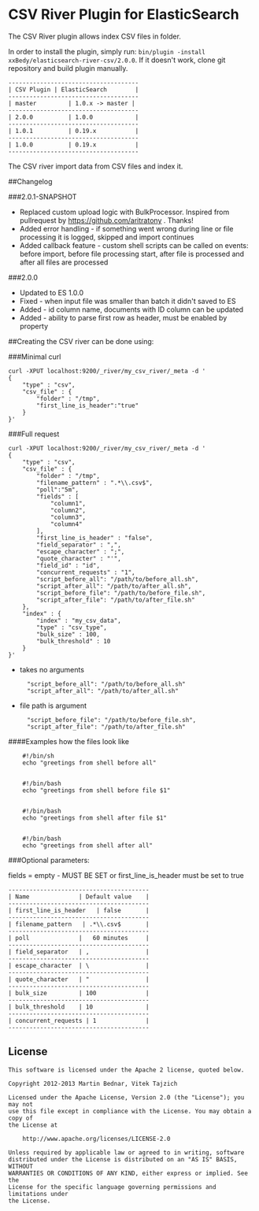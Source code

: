 CSV River Plugin for ElasticSearch
==================================

The CSV River plugin allows index CSV files in folder.

In order to install the plugin, simply run: `bin/plugin -install xxBedy/elasticsearch-river-csv/2.0.0`.
If it doesn't work, clone git repository and build plugin manually.

    -------------------------------------
    | CSV Plugin | ElasticSearch        |
    -------------------------------------
    | master         | 1.0.x -> master |
    -------------------------------------
    | 2.0.0          | 1.0.0            |
    -------------------------------------
    | 1.0.1          | 0.19.x           |
    -------------------------------------
    | 1.0.0          | 0.19.x           |
    -------------------------------------

The CSV river import data from CSV files and index it.

##Changelog

###2.0.1-SNAPSHOT

* Replaced custom upload logic with BulkProcessor. Inspired from pullrequest by https://github.com/aritratony . Thanks!
* Added error handling - if something went wrong during line or file processing it is logged, skipped and import continues
* Added callback feature - custom shell scripts can be called on events: before import, before file processing start, after file is processed and after all files are processed

###2.0.0

* Updated to ES 1.0.0
* Fixed - when input file was smaller than batch it didn't saved to ES
* Added - id column name, documents with ID column can be updated
* Added - ability to parse first row as header, must be enabled by property


##Creating the CSV river can be done using:


###Minimal curl

	curl -XPUT localhost:9200/_river/my_csv_river/_meta -d '
    {
        "type" : "csv",
        "csv_file" : {
            "folder" : "/tmp",
            "first_line_is_header":"true"
        }
    }'

###Full request

    curl -XPUT localhost:9200/_river/my_csv_river/_meta -d '
	{
	    "type" : "csv",
	    "csv_file" : {
	        "folder" : "/tmp",
	        "filename_pattern" : ".*\\.csv$",
	        "poll":"5m",
	        "fields" : [
	            "column1",
	            "column2",
	            "column3",
	            "column4"
	        ],
            "first_line_is_header" : "false",
	        "field_separator" : ",",
	        "escape_character" : ";",
	        "quote_character" : "'",
            "field_id" : "id",
            "concurrent_requests" : "1",
            "script_before_all": "/path/to/before_all.sh",
            "script_after_all": "/path/to/after_all.sh",
            "script_before_file": "/path/to/before_file.sh",
            "script_after_file": "/path/to/after_file.sh"
	    },
	    "index" : {
	        "index" : "my_csv_data",
	        "type" : "csv_type",
	        "bulk_size" : 100,
	        "bulk_threshold" : 10
	    }
	}'

* takes no arguments

	    "script_before_all": "/path/to/before_all.sh"
    	"script_after_all": "/path/to/after_all.sh"

* file path is argument

        "script_before_file": "/path/to/before_file.sh",
        "script_after_file": "/path/to/after_file.sh"

####Examples how the files look like

        #!/bin/sh
        echo "greetings from shell before all"


        #!/bin/bash
        echo "greetings from shell before file $1"


        #!/bin/bash
        echo "greetings from shell after file $1"


        #!/bin/bash
        echo "greetings from shell after all"


###Optional parameters:

fields = empty - MUST BE SET or first_line_is_header must be set to true

    ----------------------------------------
    | Name              | Default value    |
    ----------------------------------------
    | first_line_is_header   | false       |
    ----------------------------------------
    | filename_pattern   | .*\\.csv$       |
    ----------------------------------------
    | poll              |   60 minutes     |
    ----------------------------------------
    | field_separator   | ,                |
    ----------------------------------------
    | escape_character  | \                |
    ----------------------------------------
    | quote_character   | "                |
    ----------------------------------------
    | bulk_size         | 100              |
    ----------------------------------------
    | bulk_threshold    | 10               |
    ----------------------------------------
    | concurrent_requests | 1              |
    ----------------------------------------


License
-------

    This software is licensed under the Apache 2 license, quoted below.

    Copyright 2012-2013 Martin Bednar, Vitek Tajzich

    Licensed under the Apache License, Version 2.0 (the "License"); you may not
    use this file except in compliance with the License. You may obtain a copy of
    the License at

        http://www.apache.org/licenses/LICENSE-2.0

    Unless required by applicable law or agreed to in writing, software
    distributed under the License is distributed on an "AS IS" BASIS, WITHOUT
    WARRANTIES OR CONDITIONS OF ANY KIND, either express or implied. See the
    License for the specific language governing permissions and limitations under
    the License.

